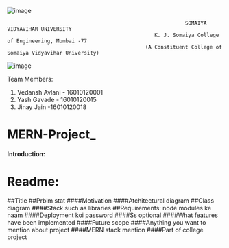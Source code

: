 


![image](https://user-images.githubusercontent.com/74112721/144545556-f1622854-5ddb-44c2-ae66-602c907b9289.png)

                                                              SOMAIYA VIDYAVIHAR UNIVERSITY         
                                                    K. J. Somaiya College of Engineering, Mumbai -77
                                                 (A Constituent College of Somaiya Vidyavihar University)
                                                 
                                                 
![image](https://user-images.githubusercontent.com/74112721/144545198-29fb944e-cc94-4bef-91aa-ff1ffbc8af90.png)


                                                        


                                                 
Team Members:
                                                                                                                    
1. Vedansh Avlani - 16010120001
2. Yash Gavade  - 16010120015
3. Jinay Jain -16010120018

                                                                                                                                                   


# MERN-Project_ 


####  Introduction: 


# Readme:

##Title
##Prblm stat
####Motivation
####Atchitectural diagram
##Class diagram
####Stack such as libraries
##Requirements: node modules ke naam 
####Deployment koi password
####Ss optional
####What features have been implemented 
####Future scope
####Anything you want to mention about project 
####MERN stack mention 
####Part of college project 

